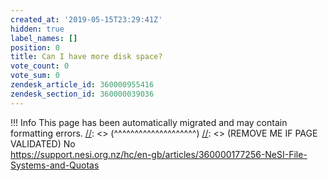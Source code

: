 ```yaml
---
created_at: '2019-05-15T23:29:41Z'
hidden: true
label_names: []
position: 0
title: Can I have more disk space?
vote_count: 0
vote_sum: 0
zendesk_article_id: 360000955416
zendesk_section_id: 360000039036
---
```



[//]: <> (REMOVE ME IF PAGE VALIDATED)
[//]: <> (vvvvvvvvvvvvvvvvvvvv)
 !!! Info
     This page has been automatically migrated and may contain formatting errors.
[//]: <> (^^^^^^^^^^^^^^^^^^^^)
[//]: <> (REMOVE ME IF PAGE VALIDATED)
No  
<https://support.nesi.org.nz/hc/en-gb/articles/360000177256-NeSI-File-Systems-and-Quotas>
